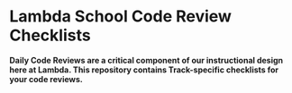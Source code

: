 # Lambda School Code Review Checklists

**Daily Code Reviews are a critical component of our instructional design here at Lambda. This repository contains Track-specific checklists for your code reviews.** 
